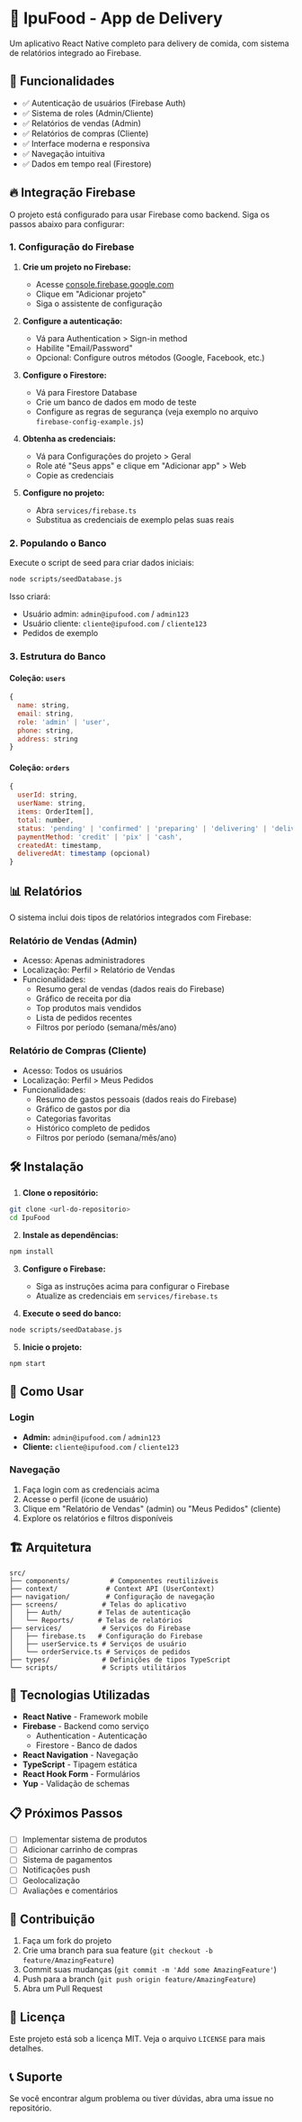 # 🍕 IpuFood - App de Delivery

Um aplicativo React Native completo para delivery de comida, com sistema de relatórios integrado ao Firebase.

## 🚀 Funcionalidades

- ✅ Autenticação de usuários (Firebase Auth)
- ✅ Sistema de roles (Admin/Cliente)
- ✅ Relatórios de vendas (Admin)
- ✅ Relatórios de compras (Cliente)
- ✅ Interface moderna e responsiva
- ✅ Navegação intuitiva
- ✅ Dados em tempo real (Firestore)

## 🔥 Integração Firebase

O projeto está configurado para usar Firebase como backend. Siga os passos abaixo para configurar:

### 1. Configuração do Firebase

1. **Crie um projeto no Firebase:**
   - Acesse [console.firebase.google.com](https://console.firebase.google.com)
   - Clique em "Adicionar projeto"
   - Siga o assistente de configuração

2. **Configure a autenticação:**
   - Vá para Authentication > Sign-in method
   - Habilite "Email/Password"
   - Opcional: Configure outros métodos (Google, Facebook, etc.)

3. **Configure o Firestore:**
   - Vá para Firestore Database
   - Crie um banco de dados em modo de teste
   - Configure as regras de segurança (veja exemplo no arquivo `firebase-config-example.js`)

4. **Obtenha as credenciais:**
   - Vá para Configurações do projeto > Geral
   - Role até "Seus apps" e clique em "Adicionar app" > Web
   - Copie as credenciais

5. **Configure no projeto:**
   - Abra `services/firebase.ts`
   - Substitua as credenciais de exemplo pelas suas reais

### 2. Populando o Banco

Execute o script de seed para criar dados iniciais:

```bash
node scripts/seedDatabase.js
```

Isso criará:
- Usuário admin: `admin@ipufood.com` / `admin123`
- Usuário cliente: `cliente@ipufood.com` / `cliente123`
- Pedidos de exemplo

### 3. Estrutura do Banco

#### Coleção: `users`
```javascript
{
  name: string,
  email: string,
  role: 'admin' | 'user',
  phone: string,
  address: string
}
```

#### Coleção: `orders`
```javascript
{
  userId: string,
  userName: string,
  items: OrderItem[],
  total: number,
  status: 'pending' | 'confirmed' | 'preparing' | 'delivering' | 'delivered' | 'cancelled',
  paymentMethod: 'credit' | 'pix' | 'cash',
  createdAt: timestamp,
  deliveredAt: timestamp (opcional)
}
```

## 📊 Relatórios

O sistema inclui dois tipos de relatórios integrados com Firebase:

### Relatório de Vendas (Admin)
- Acesso: Apenas administradores
- Localização: Perfil > Relatório de Vendas
- Funcionalidades:
  - Resumo geral de vendas (dados reais do Firebase)
  - Gráfico de receita por dia
  - Top produtos mais vendidos
  - Lista de pedidos recentes
  - Filtros por período (semana/mês/ano)

### Relatório de Compras (Cliente)
- Acesso: Todos os usuários
- Localização: Perfil > Meus Pedidos
- Funcionalidades:
  - Resumo de gastos pessoais (dados reais do Firebase)
  - Gráfico de gastos por dia
  - Categorias favoritas
  - Histórico completo de pedidos
  - Filtros por período (semana/mês/ano)

## 🛠️ Instalação

1. **Clone o repositório:**
```bash
git clone <url-do-repositorio>
cd IpuFood
```

2. **Instale as dependências:**
```bash
npm install
```

3. **Configure o Firebase:**
   - Siga as instruções acima para configurar o Firebase
   - Atualize as credenciais em `services/firebase.ts`

4. **Execute o seed do banco:**
```bash
node scripts/seedDatabase.js
```

5. **Inicie o projeto:**
```bash
npm start
```

## 📱 Como Usar

### Login
- **Admin:** `admin@ipufood.com` / `admin123`
- **Cliente:** `cliente@ipufood.com` / `cliente123`

### Navegação
1. Faça login com as credenciais acima
2. Acesse o perfil (ícone de usuário)
3. Clique em "Relatório de Vendas" (admin) ou "Meus Pedidos" (cliente)
4. Explore os relatórios e filtros disponíveis

## 🏗️ Arquitetura

```
src/
├── components/          # Componentes reutilizáveis
├── context/            # Context API (UserContext)
├── navigation/         # Configuração de navegação
├── screens/           # Telas do aplicativo
│   ├── Auth/         # Telas de autenticação
│   └── Reports/      # Telas de relatórios
├── services/          # Serviços do Firebase
│   ├── firebase.ts   # Configuração do Firebase
│   ├── userService.ts # Serviços de usuário
│   └── orderService.ts # Serviços de pedidos
├── types/             # Definições de tipos TypeScript
└── scripts/           # Scripts utilitários
```

## 🔧 Tecnologias Utilizadas

- **React Native** - Framework mobile
- **Firebase** - Backend como serviço
  - Authentication - Autenticação
  - Firestore - Banco de dados
- **React Navigation** - Navegação
- **TypeScript** - Tipagem estática
- **React Hook Form** - Formulários
- **Yup** - Validação de schemas

## 📋 Próximos Passos

- [ ] Implementar sistema de produtos
- [ ] Adicionar carrinho de compras
- [ ] Sistema de pagamentos
- [ ] Notificações push
- [ ] Geolocalização
- [ ] Avaliações e comentários

## 🤝 Contribuição

1. Faça um fork do projeto
2. Crie uma branch para sua feature (`git checkout -b feature/AmazingFeature`)
3. Commit suas mudanças (`git commit -m 'Add some AmazingFeature'`)
4. Push para a branch (`git push origin feature/AmazingFeature`)
5. Abra um Pull Request

## 📄 Licença

Este projeto está sob a licença MIT. Veja o arquivo `LICENSE` para mais detalhes.

## 📞 Suporte

Se você encontrar algum problema ou tiver dúvidas, abra uma issue no repositório. 